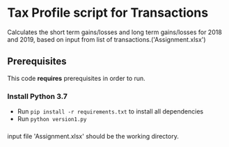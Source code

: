 # Tax Profile script for Transactions

Calculates the short term gains/losses and long term gains/losses for 2018 and 2019, based on input from list of transactions.('Assignment.xlsx')

## Prerequisites

This code **requires** prerequisites in order to run.

### Install Python 3.7

- Run `pip install -r requirements.txt` to install all dependencies
- Run `python version1.py`

###

input file 'Assignment.xlsx' should be the working directory.
